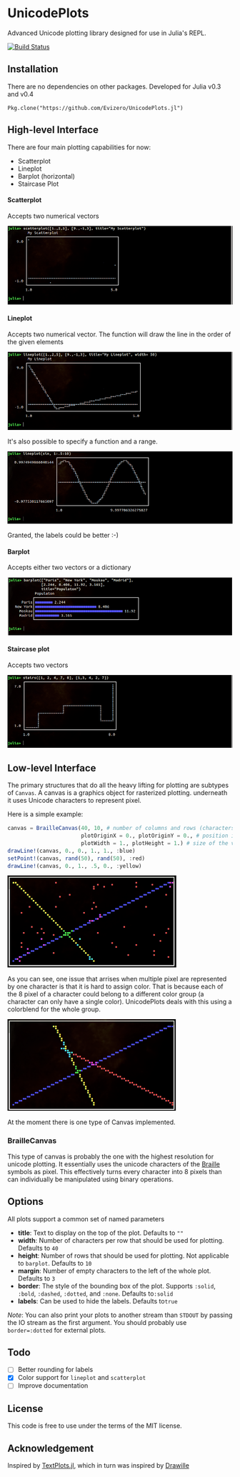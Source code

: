 # UnicodePlots

Advanced Unicode plotting library designed for use in Julia's REPL.

[![Build Status](https://travis-ci.org/Evizero/UnicodePlots.jl.svg?branch=master)](https://travis-ci.org/Evizero/UnicodePlots.jl)

## Installation

There are no dependencies on other packages. Developed for Julia v0.3 and v0.4

```
Pkg.clone("https://github.com/Evizero/UnicodePlots.jl")
```

## High-level Interface

There are four main plotting capabilities for now:
  - Scatterplot
  - Lineplot
  - Barplot (horizontal)
  - Staircase Plot

#### Scatterplot

Accepts two numerical vectors

![Scatterplot Screenshot](doc/img/scatter.png)

#### Lineplot

Accepts two numerical vector. The function will draw the line in the order of the given elements

![Lineplot Screenshot1](doc/img/line.png)

It's also possible to specify a function and a range.

![Lineplot Screenshot2](doc/img/sin.png)

Granted, the labels could be better :-)

#### Barplot

Accepts either two vectors or a dictionary

![Barplot Screenshot](doc/img/barplot.png)

#### Staircase plot

Accepts two vectors

![Staircase Screenshot](doc/img/stairs.png)

## Low-level Interface

The primary structures that do all the heavy lifting for plotting are subtypes of `Canvas`. A canvas is a graphics object for rasterized plotting. underneath it uses Unicode characters to represent pixel.

Here is a simple example:

```Julia
canvas = BrailleCanvas(40, 10, # number of columns and rows (characters)
                       plotOriginX = 0., plotOriginY = 0., # position in virtual space
                       plotWidth = 1., plotHeight = 1.) # size of the virtual space
drawLine!(canvas, 0., 0., 1., 1., :blue)
setPoint!(canvas, rand(50), rand(50), :red)
drawLine!(canvas, 0., 1., .5, 0., :yellow)
```
![Basic Canvas](doc/img/canvas.png)

As you can see, one issue that arrises when multiple pixel are represented by one character is that it is hard to assign color. That is because each of the 8 pixel of a character could belong to a different color group (a character can only have a single color). UnicodePlots deals with this using a colorblend for the whole group.

![Blending Colors](doc/img/braille.png)

At the moment there is one type of Canvas implemented.

### BrailleCanvas

This type of canvas is probably the one with the highest resolution for unicode plotting.
It essentially uses the unicode characters of the [Braille](https://en.wikipedia.org/wiki/Braille) symbols as pixel. This effectively turns every character into 8 pixels than can individually be manipulated using binary operations.

## Options

All plots support a common set of named parameters

* **title**: Text to display on the top of the plot. Defaults to `""`
* **width**: Number of characters per row that should be used for plotting. Defaults to `40`
* **height**: Number of rows that should be used for plotting. Not applicable to `barplot`. Defaults to `10`
* **margin**: Number of empty characters to the left of the whole plot. Defaults to `3`
* **border**: The style of the bounding box of the plot. Supports `:solid`, `:bold`, `:dashed`, `:dotted`, and `:none`. Defaults to`:solid`
* **labels**: Can be used to hide the labels. Defaults to`true`

_Note_: You can also print your plots to another stream than `STDOUT` by passing the IO stream as the first argument. You should probably use `border=:dotted` for external plots.

## Todo

- [ ] Better rounding for labels
- [X] Color support for `lineplot` and `scatterplot`
- [ ] Improve documentation

## License

This code is free to use under the terms of the MIT license.

## Acknowledgement

Inspired by [TextPlots.jl](https://github.com/sunetos/TextPlots.jl), which in turn was inspired by [Drawille](https://github.com/asciimoo/drawille)
